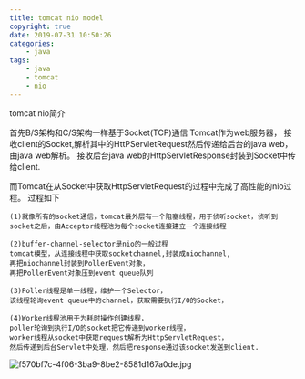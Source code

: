 ```yaml
---
title: tomcat nio model
copyright: true
date: 2019-07-31 10:50:26
categories:
    - java
tags:
    - java
    - tomcat
    - nio
---
```

tomcat nio简介

<!-- more -->

首先B/S架构和C/S架构一样基于Socket(TCP)通信
Tomcat作为web服务器，
接收client的Socket,解析其中的HttPServletRequest然后传递给后台的java web，由java web解析。
接收后台java web的HttpServletResponse封装到Socket中传给client.


而Tomcat在从Socket中获取HttpServletRequest的过程中完成了高性能的nio过程。
过程如下
```
(1)就像所有的socket通信，tomcat最外层有一个阻塞线程，用于侦听socket，侦听到socket之后，由Acceptor线程池为每个socket连接建立一个连接线程

(2)buffer-channel-selector是nio的一般过程
tomcat模型，从连接线程中获取socketchannel,封装成niochannel,
再把niochannel封装到PollerEvent对象，
再把PollerEvent对象压到event queue队列

(3)Poller线程是单一线程，维护一个Selector，
该线程轮询event queue中的channel，获取需要执行I/O的Socket，

(4)Worker线程池用于为耗时操作创建线程，
poller轮询到执行I/O的socket把它传递到worker线程，
worker线程从socket中获取request解析为HttpServletRequest，
然后传递到后台Servlet中处理，然后把response通过该socket发送到client.
```
![f570bf7c-4f06-3ba9-8be2-8581d167a0de.jpg](https://upload-images.jianshu.io/upload_images/5420342-711ada810597742e.jpg?imageMogr2/auto-orient/strip%7CimageView2/2/w/1240)
